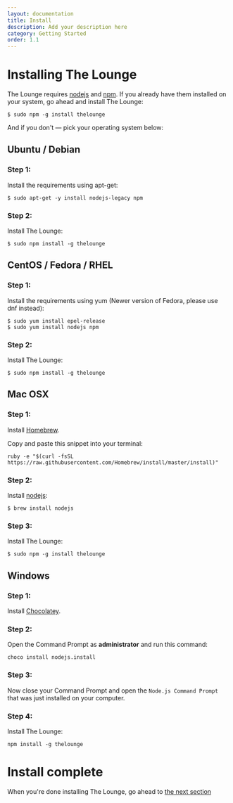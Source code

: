 ```yaml
---
layout: documentation
title: Install
description: Add your description here
category: Getting Started
order: 1.1
---
```


# Installing The Lounge

The Lounge requires [nodejs](https://nodejs.org/) and [npm](https://www.npmjs.org/). If you already have them installed on your system, go ahead and install The Lounge:

```
$ sudo npm -g install thelounge
```

And if you don't &mdash; pick your operating system below:

## Ubuntu / Debian

### Step 1:

Install the requirements using apt-get:

```
$ sudo apt-get -y install nodejs-legacy npm
```

### Step 2:

Install The Lounge:

```
$ sudo npm install -g thelounge
```

## CentOS / Fedora / RHEL

### Step 1:

Install the requirements using yum (Newer version of Fedora, please use dnf instead):

```
$ sudo yum install epel-release
$ sudo yum install nodejs npm
```

### Step 2:

Install The Lounge:

```
$ sudo npm install -g thelounge
```

## Mac OSX

### Step 1:

Install [Homebrew](http://brew.sh/).

Copy and paste this snippet into your terminal:

```
ruby -e "$(curl -fsSL https://raw.githubusercontent.com/Homebrew/install/master/install)"
```

### Step 2:

Install [nodejs](https://nodejs.org):

```
$ brew install nodejs
```

### Step 3:

Install The Lounge:

```
$ sudo npm -g install thelounge
```

## Windows

### Step 1:

Install [Chocolatey](https://chocolatey.org/).

### Step 2:

Open the Command Prompt as __administrator__ and run this command:

```
choco install nodejs.install
```

### Step 3:

Now close your Command Prompt and open the `Node.js Command Prompt` that was just installed on your computer.

### Step 4:

Install The Lounge:

```
npm install -g thelounge
```

# Install complete

When you're done installing The Lounge, go ahead to [the next section](/docs/getting_started/usage.html)
